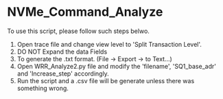 # NVMe_Command_Analyze
 
To use this script, please follow such steps belwo.
1. Open trace file and change view level to 'Split Transaction Level'.
2. DO NOT Expand the data Fields
3. To generate the .txt format. (File -> Export -> to Text...)
4. Open WRR_Analyze2.py file and modify the 'filename', 'SQ1_base_adr' and 'Increase_step' accordingly.
5. Run the script and a .csv file will be generate unless there was something wrong.
